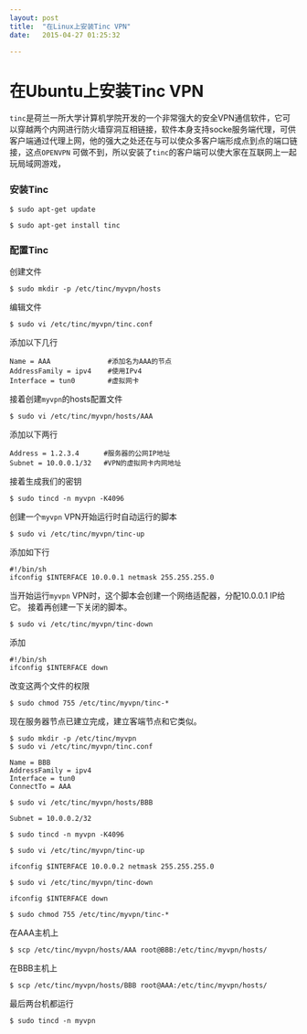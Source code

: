 ```yaml
---
layout: post
title:  "在Linux上安装Tinc VPN"
date:   2015-04-27 01:25:32

---
```


# 在Ubuntu上安装Tinc VPN

`tinc`是荷兰一所大学计算机学院开发的一个非常强大的安全VPN通信软件，它可以穿越两个内网进行防火墙穿洞互相链接，软件本身支持socke服务端代理，可供客户端通过代理上网，他的强大之处还在与可以使众多客户端形成点到点的端口链接，这点`OPENVPN` 可做不到，所以安装了`tinc`的客户端可以使大家在互联网上一起玩局域网游戏，


### 安装Tinc

	$ sudo apt-get update

	$ sudo apt-get install tinc

### 配置Tinc

创建文件

	$ sudo mkdir -p /etc/tinc/myvpn/hosts

编辑文件

	$ sudo vi /etc/tinc/myvpn/tinc.conf

添加以下几行

	Name = AAA              #添加名为AAA的节点
	AddressFamily = ipv4    #使用IPv4
	Interface = tun0        #虚拟网卡

接着创建`myvpn`的hosts配置文件

	$ sudo vi /etc/tinc/myvpn/hosts/AAA

添加以下两行

	Address = 1.2.3.4      #服务器的公网IP地址
	Subnet = 10.0.0.1/32   #VPN的虚拟网卡内网地址

接着生成我们的密钥

	$ sudo tincd -n myvpn -K4096

创建一个`myvpn` VPN开始运行时自动运行的脚本

	$ sudo vi /etc/tinc/myvpn/tinc-up

添加如下行

	#!/bin/sh
	ifconfig $INTERFACE 10.0.0.1 netmask 255.255.255.0

当开始运行`myvpn` VPN时，这个脚本会创建一个网络适配器，分配10.0.0.1 IP给它。
接着再创建一下关闭的脚本。

	$ sudo vi /etc/tinc/myvpn/tinc-down

添加

	#!/bin/sh
	ifconfig $INTERFACE down

改变这两个文件的权限

	$ sudo chmod 755 /etc/tinc/myvpn/tinc-*

现在服务器节点已建立完成，建立客端节点和它类似。

	$ sudo mkdir -p /etc/tinc/myvpn
	$ sudo vi /etc/tinc/myvpn/tinc.conf

	Name = BBB
	AddressFamily = ipv4
	Interface = tun0
	ConnectTo = AAA

	$ sudo vi /etc/tinc/myvpn/hosts/BBB

	Subnet = 10.0.0.2/32

	$ sudo tincd -n myvpn -K4096

	$ sudo vi /etc/tinc/myvpn/tinc-up

	ifconfig $INTERFACE 10.0.0.2 netmask 255.255.255.0

	$ sudo vi /etc/tinc/myvpn/tinc-down

	ifconfig $INTERFACE down

	$ sudo chmod 755 /etc/tinc/myvpn/tinc-*

在AAA主机上

	$ scp /etc/tinc/myvpn/hosts/AAA root@BBB:/etc/tinc/myvpn/hosts/

在BBB主机上

	$ scp /etc/tinc/myvpn/hosts/BBB root@AAA:/etc/tinc/myvpn/hosts/

最后两台机都运行

	$ sudo tincd -n myvpn


